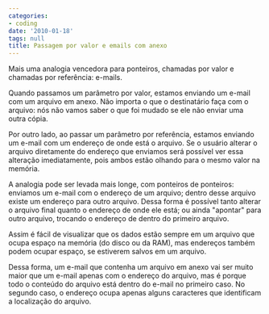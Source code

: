 ```yaml
---
categories:
- coding
date: '2010-01-18'
tags: null
title: Passagem por valor e emails com anexo
---
```


Mais uma analogia vencedora para ponteiros, chamadas por valor e chamadas por referência: e-mails.

Quando passamos um parâmetro por valor, estamos enviando um e-mail com um arquivo em anexo. Não importa o que o destinatário faça com o arquivo: nós não vamos saber o que foi mudado se ele não enviar uma outra cópia.

Por outro lado, ao passar um parâmetro por referência, estamos enviando um e-mail com um endereço de onde está o arquivo. Se o usuário alterar o arquivo diretamente do endereço que enviamos será possível ver essa alteração imediatamente, pois ambos estão olhando para o mesmo valor na memória.

A analogia pode ser levada mais longe, com ponteiros de ponteiros: enviamos um e-mail com o endereço de um arquivo; dentro desse arquivo existe um endereço para outro arquivo. Dessa forma é possível tanto alterar o arquivo final quanto o endereço de onde ele está; ou ainda "apontar" para outro arquivo, trocando o endereço de dentro do primeiro arquivo.

Assim é fácil de visualizar que os dados estão sempre em um arquivo que ocupa espaço na memória (do disco ou da RAM), mas endereços também podem ocupar espaço, se estiverem salvos em um arquivo.

Dessa forma, um e-mail que contenha um arquivo em anexo vai ser muito maior que um e-mail apenas com o endereço do arquivo, mas é porque todo o conteúdo do arquivo está dentro do e-mail no primeiro caso. No segundo caso, o endereço ocupa apenas alguns caracteres que identificam a localização do arquivo.